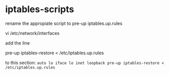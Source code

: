 iptables-scripts
================

rename the appropiate script to pre-up iptables.up.rules

vi /etc/network/interfaces


add the line

pre-up iptables-restore < /etc/iptables.up.rules

to this section:
``
auto lo
iface lo inet loopback
pre-up iptables-restore < /etc/iptables.up.rules
``
